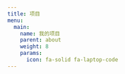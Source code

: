 ```yaml
---
title: 项目
menu:
  main:
    name: 我的项目
    parent: about
    weight: 8
    params:
      icon: fa-solid fa-laptop-code
---
```

